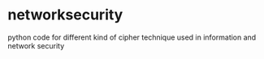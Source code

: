 # networksecurity
python code for different kind of cipher technique used in information and network security
